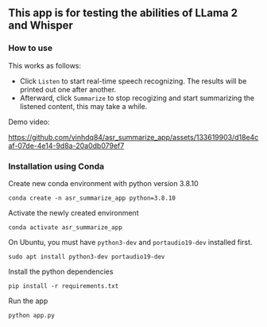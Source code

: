 ## This app is for testing the abilities of LLama 2 and Whisper

### How to use

This works as follows:

- Click `Listen` to start real-time speech recognizing. The results will be printed out one after another.
- Afterward, click `Summarize` to stop recogizing and start summarizing the listened content, this may take a while.

Demo video:

https://github.com/vinhdq84/asr_summarize_app/assets/133619903/d18e4caf-07de-4e14-9d8a-20a0db079ef7

### Installation using Conda

Create new conda environment with python version 3.8.10

```console
conda create -n asr_summarize_app python=3.8.10
```

Activate the newly created environment

```console
conda activate asr_summarize_app
```

On Ubuntu, you must have `python3-dev` and `portaudio19-dev` installed first.

```console
sudo apt install python3-dev portaudio19-dev
```

Install the python dependencies

```console
pip install -r requirements.txt
```

Run the app

```console
python app.py
```
